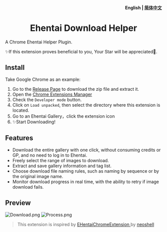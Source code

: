 <h4 align="right"><strong>English</strong> | <a href="https://github.com/tw93/Pake/blob/master/README_CN.md">简体中文</a></h4>
<div align="center">
<h1> Ehentai Download Helper</h1>
</div>

A Chrome Ehentai Helper Plugin.

✨If this extension proves beneficial to you, Your Star will be appreciated🤗.

## Install
Take Google Chrome as an example:

1. Go to the [Release Page](../../releases) to download the zip file and extract it.
2. Open the [Chrome Extensions Manager](chrome://extensions) 
3. Check the `Developer mode` button.
4. Click on `Load unpacked`, then select the directory where this extension is located.
5. Go to an Ehentai Gallery，click the extension icon
6. ✨Start Downloading!

## Features
+ Download the entire gallery with one click, without consuming credits or GP, and no need to log in to Ehentai.
+ Freely select the range of images to download.
+ Extract and save gallery information and tag list.
+ Choose download file naming rules, such as naming by sequence or by the original image name.
+ Monitor download progress in real time, with the ability to retry if image download fails.

## Preview
![Download.png](https://s2.loli.net/2024/07/07/X1JjBsFDzk8pZTg.png)
![Process.png](https://s2.loli.net/2024/07/07/4lw8aZO3isjhrcb.png)

> This extension is inspired by [EHentaiChromeExtension
](https://github.com/neoshell/EHentaiChromeExtension) by [neoshell](https://github.com/neoshell)

